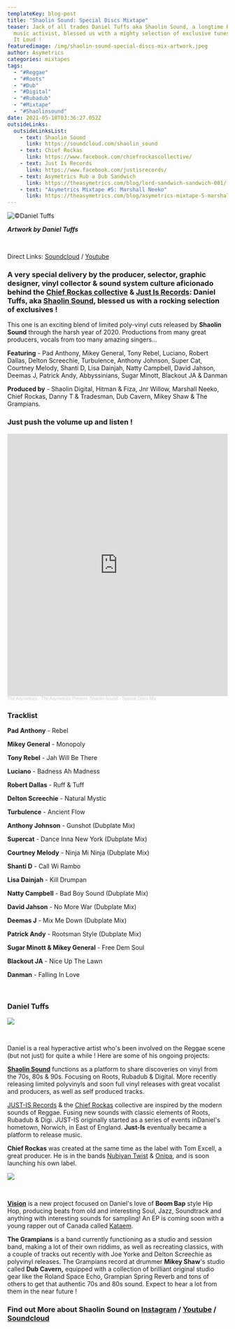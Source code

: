 ```yaml
---
templateKey: blog-post
title: "Shaolin Sound: Special Discs Mixtape"
teaser: Jack of all trades Daniel Tuffs aka Shaolin Sound, a longtime Reggae
  music activist, blessed us with a mighty selection of exclusive tunes ... Play
  It Loud !
featuredimage: /img/shaolin-sound-special-discs-mix-artwork.jpeg
author: Asymetrics
categories: mixtapes
tags:
  - "#Reggae"
  - "#Roots"
  - "#Dub"
  - "#Digital"
  - "#Rubadub"
  - "#Mixtape"
  - "#Shaolinsound"
date: 2021-05-18T03:36:27.052Z
outsideLinks:
  outsideLinksList:
    - text: Shaolin Sound
      link: https://soundcloud.com/shaolin_sound
    - text: Chief Rockas
      link: https://www.facebook.com/chiefrockascollective/
    - text: Just Is Records
      link: https://www.facebook.com/justisrecords/
    - text: Asymetrics Rub a Dub Sandwich
      link: https://theasymetrics.com/blog/lord-sandwich-sandwich-001/
    - text: "Asymetrics Mixtape #5: Marshall Neeko"
      link: https://theasymetrics.com/blog/asymetrics-mixtape-5-marshall-neeko/
---
```

![](/img/theasymetrics_danieltuffs_reggaeart.jpg "©Daniel Tuffs")

***Artwork by Daniel Tuffs***

<br>

Direct Links: [Soundcloud](https://soundcloud.com/the-asymetrics/the-asymetrics-present-shaolin-sound-special-disks-mix) / [Youtube](https://www.youtube.com/watch?v=G_LpzjdwaOo)

### A very special delivery by the producer, selector, graphic designer, vinyl collector & sound system culture aficionado behind the **[Chief Rockas collective](https://soundcloud.com/chiefrockascollective) & [Just Is Records](https://soundcloud.com/justisrecords)**: Daniel Tuffs, aka **[Shaolin Sound](https://soundcloud.com/shaolin_sound)**, blessed us with a rocking selection of exclusives !

This one is an exciting blend of limited poly-vinyl cuts released by **Shaolin Sound** through the harsh year of 2020. Productions from many great producers, vocals from too many amazing singers... 

**Featuring** - Pad Anthony, Mikey General, Tony Rebel, Luciano, Robert Dallas, Delton Screechie, Turbulence, Anthony Johnson, Super Cat, Courtney Melody, Shanti D, Lisa Dainjah, Natty Campbell, David Jahson, Deemas J, Patrick Andy, Abbyssinians, Sugar Minott, Blackout JA & Danman

**Produced by** - Shaolin Digital, Hitman & Fiza, Jnr Willow, Marshall Neeko, Chief Rockas, Danny T & Tradesman, Dub Cavern, Mikey Shaw & The Grampians.

### Just push the volume up and listen !

<iframe width="100%" height="600" scrolling="no" frameborder="no" allow="autoplay" src="https://w.soundcloud.com/player/?url=https%3A//api.soundcloud.com/tracks/1048550590&color=%23ff5500&auto_play=false&hide_related=false&show_comments=true&show_user=true&show_reposts=false&show_teaser=true&visual=true"></iframe><div style="font-size: 10px; color: #cccccc;line-break: anywhere;word-break: normal;overflow: hidden;white-space: nowrap;text-overflow: ellipsis; font-family: Interstate,Lucida Grande,Lucida Sans Unicode,Lucida Sans,Garuda,Verdana,Tahoma,sans-serif;font-weight: 100;"><a href="https://soundcloud.com/the-asymetrics" title="The Asymetrics" target="_blank" style="color: #cccccc; text-decoration: none;">The Asymetrics</a> · <a href="https://soundcloud.com/the-asymetrics/the-asymetrics-present-shaolin-sound-special-disks-mix" title="The Asymetrics Present: Shaolin Sound - Special Discs Mix" target="_blank" style="color: #cccccc; text-decoration: none;">The Asymetrics Present: Shaolin Sound - Special Discs Mix</a></div>

### Tracklist

**Pad Anthony** - Rebel

**Mikey General** - Monopoly

**Tony Rebel** - Jah Will Be There

**Luciano** - Badness Ah Madness

**Robert Dallas** - Ruff & Tuff

**Delton Screechie** - Natural Mystic

**Turbulence** - Ancient Flow

**Anthony Johnson** - Gunshot (Dubplate Mix)

**Supercat** - Dance Inna New York (Dubplate Mix)

**Courtney Melody** - Ninja Mi Ninja (Dubplate Mix)

**Shanti D** - Call Wi Rambo

**Lisa Dainjah** - Kill Drumpan

**Natty Campbell** - Bad Boy Sound (Dubplate Mix)

**David Jahson** - No More War (Dubplate Mix)

**Deemas J** - Mix Me Down (Dubplate Mix)

**Patrick Andy** - Rootsman Style (Dubplate Mix)

**Sugar Minott & Mikey General** - Free Dem Soul

**Blackout JA** - Nice Up The Lawn

**Danman** - Falling In Love

<br>

### Daniel Tuffs

![](/img/theasymetrics_danieltuffs_studio.jpg)

<br>

Daniel is a real hyperactive artist who's been involved on the Reggae scene (but not just) for quite a while ! Here are some of his ongoing projects:

**[Shaolin Sound](https://soundcloud.com/shaolin_sound)**  functions as a platform to share discoveries on vinyl from the 70s, 80s & 90s. Focusing on Roots, Rubadub & Digital. More recently releasing limited polyvinyls and soon full vinyl releases with great vocalist and producers, as well as self produced tracks. 

[JUST-IS Records](https://soundcloud.com/justisrecords) & the [Chief Rockas](https://soundcloud.com/chiefrockascollective) collective are inspired by the modern sounds of Reggae. Fusing new sounds with classic elements of Roots, Rubadub & Digi. JUST-IS originally started as a series of events inDaniel's hometown, Norwich, in East of England. **Just-Is** eventually became a platform to release music. 

**Chief Rockas** was created at the same time as the label with Tom Excell, a great producer. He is in the bands [Nubiyan Twist](https://www.nubiyantwist.co.uk/) & [Onipa](https://onipa.bandcamp.com/), and is soon launching his own label.

![](/img/theasymetrics_chiefrockas_logo.jpg)

<br>

**[Vision](https://www.youtube.com/watch?v=d9PENiakdMA)** is a new project focused on Daniel's love of **Boom Bap** style Hip Hop, producing beats from old and interesting Soul, Jazz, Soundtrack and anything with interesting sounds for sampling! An EP is coming soon with a young rapper out of Canada called [Kataem](https://soundcloud.com/kataem-oconnor).

**The Grampians** is a band currently functioning as a studio and session band, making a lot of their own riddims, as well as recreating classics, with a couple of tracks out recently with Joe Yorke and Delton Screechie as polyvinyl releases. The Grampians record at drummer **Mikey Shaw**'s studio called **Dub Cavern,** equipped with a collection of brilliant original studio gear like the Roland Space Echo, Grampian Spring Reverb and tons of others to get that authentic 70s and 80s sound. Expect to hear a lot from them in the near future !

### Find out More about Shaolin Sound on [Instagram](https://www.instagram.com/shaolin_sound/?hl=en) / [Youtube](https://www.youtube.com/channel/UCb_n9IVwUzFHxQ7RlnJH6kg) / [Soundcloud](https://soundcloud.com/shaolin_sound)